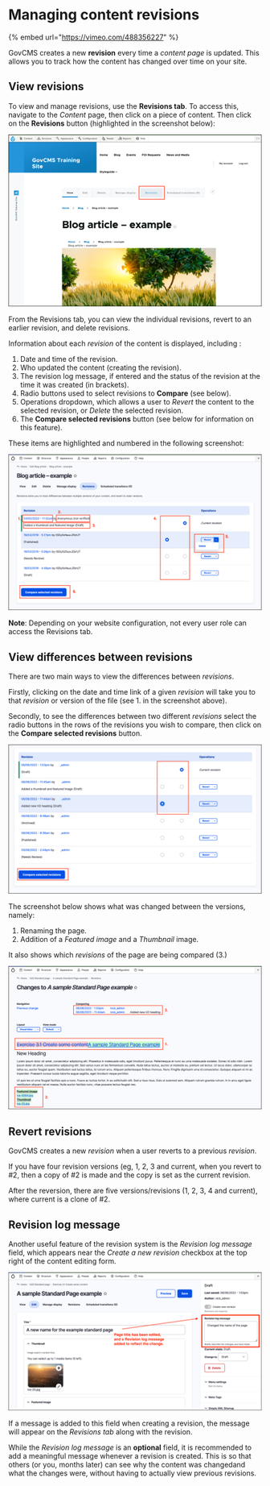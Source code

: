 # Managing content revisions

{% embed url="https://vimeo.com/488356227" %}

GovCMS creates a new **revision** every time a _content page_ is updated. This allows you to track how the content has changed over time on your site.

## View revisions

To view and manage revisions, use the **Revisions tab**. To access this, navigate to the _Content_ page, then click on a piece of content. Then click on the **Revisions** button \(highlighted in the screenshot below\):

![](../.gitbook/assets/Unit-4-Revisions-View-1.png)

From the Revisions tab, you can view the individual revisions, revert to an earlier revision, and delete revisions.

Information about each _revision_ of the content is displayed, including :

1. Date and time of the revision.
2. Who updated the content \(creating the revision\).
3. The revision log message, if entered and the status of the revision at the time it was created \(in brackets\).
4. Radio buttons used to select revisions to **Compare** \(see below\).
5. Operations dropdown, which allows a user to _Revert_ the content to the selected revision, or _Delete_ the selected revision.
6. The **Compare selected revisions** button \(see below for information on this feature\).

These items are highlighted and numbered in the following screenshot:

![](../.gitbook/assets/Unit-4-Revisions-2.png)

**Note**: Depending on your website configuration, not every user role can access the Revisions tab.

## View differences between revisions

There are two main ways to view the differences between _revisions_.

Firstly, clicking on the date and time link of a given _revision_ will take you to that _revision_ or version of the file \(see 1. in the screenshot above\).

Secondly, to see the differences between two different _revisions_ select the radio buttons in the rows of the revisions you wish to compare, then click on the **Compare selected revisions** button.

![](../.gitbook/assets/Unit-4-Revisions-3.png)

The screenshot below shows what was changed between the versions, namely:

1. Renaming the page.
2. Addition of a _Featured image_ and a _Thumbnail_ image.

It also shows which _revisions_ of the page are being compared \(3.\)

![](../.gitbook/assets/Unit-4-Revisions-4.png)

## Revert revisions

GovCMS creates a new _revision_ when a user reverts to a previous _revision_. 

If you have four revision versions \(eg, 1, 2, 3 and current, when you revert to \#2, then a copy of \#2 is made and the copy is set as the current revision. 

After the reversion, there are five versions/revisions \(1, 2, 3, 4 and current\), where current is a clone of \#2.

## Revision log message

Another useful feature of the revision system is the _Revision log message_ field, which appears near the _Create a new revision_ checkbox at the top right of the content editing form. 

![](../.gitbook/assets/Unit-4-Revisions-5.png)

If a message is added to this field when creating a revision, the message will appear on the _Revisions tab_ along with the revision. 

While the _Revision log message_ is an **optional** field, it is recommended to add a meaningful message whenever a revision is created. This is so that others \(or you, months later\) can see why the content was changedand what the changes were, without having to actually view previous revisions.
